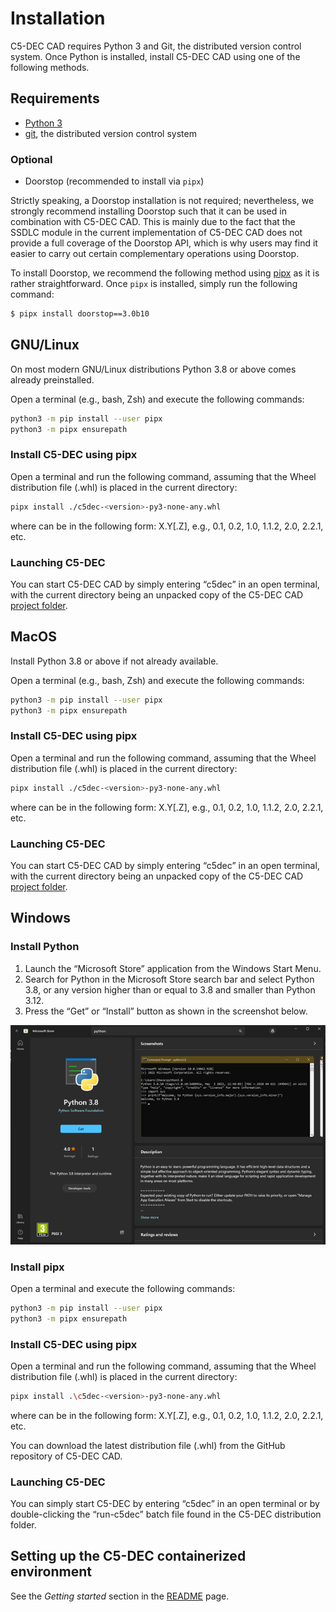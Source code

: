 # Installation

C5-DEC CAD requires Python 3 and Git, the distributed version control system. Once Python is installed, install C5-DEC CAD using one of the following methods.

## Requirements

- [Python 3](https://www.python.org/)
- [git](https://git-scm.com/), the distributed version control system

### Optional

- Doorstop (recommended to install via `pipx`)

Strictly speaking, a Doorstop installation is not required; nevertheless, we strongly recommend installing Doorstop such that it can be used in combination with C5-DEC CAD. This is mainly due to the fact that the SSDLC module in the current implementation of C5-DEC CAD does not provide a full coverage of the Doorstop API, which is why users may find it easier to carry out certain complementary operations using Doorstop.

To install Doorstop, we recommend the following method using [pipx](https://pypa.github.io/pipx/) as it is rather straightforward. Once `pipx` is installed, simply run the following command:
```sh
$ pipx install doorstop==3.0b10
```

## GNU/Linux

On most modern GNU/Linux distributions Python 3.8 or above comes already preinstalled.

Open a terminal (e.g., bash, Zsh) and execute the following commands:

```sh
python3 -m pip install --user pipx
python3 -m pipx ensurepath
```

### Install C5-DEC using pipx

Open a terminal and run the following command, assuming that the Wheel distribution file (.whl) is placed in the current directory:
```sh
pipx install ./c5dec-<version>-py3-none-any.whl
```

where <version> can be in the following form: X.Y[.Z], e.g., 0.1, 0.2, 1.0, 1.1.2, 2.0, 2.2.1, etc.

### Launching C5-DEC

You can start C5-DEC CAD by simply entering “c5dec” in an open terminal, with the current directory being an unpacked copy of the C5-DEC CAD [project folder]().

## MacOS

Install Python 3.8 or above if not already available.

Open a terminal (e.g., bash, Zsh) and execute the following commands:

```sh
python3 -m pip install --user pipx
python3 -m pipx ensurepath
```

### Install C5-DEC using pipx

Open a terminal and run the following command, assuming that the Wheel distribution file (.whl) is placed in the current directory:

```sh
pipx install ./c5dec-<version>-py3-none-any.whl
```

where <version> can be in the following form: X.Y[.Z], e.g., 0.1, 0.2, 1.0, 1.1.2, 2.0, 2.2.1, etc.

### Launching C5-DEC

You can start C5-DEC CAD by simply entering “c5dec” in an open terminal, with the current directory being an unpacked copy of the C5-DEC CAD [project folder]().

## Windows

### Install Python

1. Launch the “Microsoft Store” application from the Windows Start Menu.
1. Search for Python in the Microsoft Store search bar and select Python 3.8, or any version higher than or equal to 3.8 and smaller than Python 3.12.
1. Press the “Get” or “Install” button as shown in the screenshot below.

![Installing Python 3.8 on Windows via Microsoft Store](./_figures/Python3-8-WindowsStore.png)


### Install pipx

Open a terminal and execute the following commands:

```sh
python3 -m pip install --user pipx
python3 -m pipx ensurepath
```

### Install C5-DEC using pipx

Open a terminal and run the following command, assuming that the Wheel distribution file (.whl) is placed in the current directory:

```sh
pipx install .\c5dec-<version>-py3-none-any.whl
```

where <version> can be in the following form: X.Y[.Z], e.g., 0.1, 0.2, 1.0, 1.1.2, 2.0, 2.2.1, etc.

You can download the latest distribution file (.whl) from the GitHub repository of C5-DEC CAD.

### Launching C5-DEC

You can simply start C5-DEC by entering “c5dec” in an open terminal or by double-clicking the “run-c5dec” batch file found in the C5-DEC distribution folder.



## Setting up the C5-DEC containerized environment

See the _Getting started_ section in the [README](../../README.md#getting-started) page.